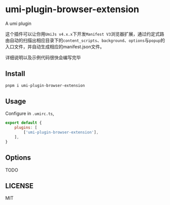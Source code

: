 # umi-plugin-browser-extension

A umi plugin

这个插件可以让你用`UmiJs v4.x.x`下开发`Manifest V3`浏览器扩展，通过约定式路由自动的扫描出相应目录下的`content_scripts`、`background`、`options`与`popup`的入口文件，并自动生成相应的manifest.json文件。

详细说明以及示例代码很快会编写完毕

## Install

```bash
pnpm i umi-plugin-browser-extension
```

## Usage

Configure in `.umirc.ts`,

```js
export default {
    plugins: [
        ['umi-plugin-browser-extension'],
    ],
}
```

## Options

TODO

## LICENSE

MIT
